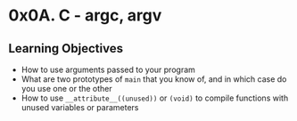# 0x0A. C - argc, argv

## Learning Objectives

- How to use arguments passed to your program  
- What are two prototypes of `main` that you know of, and in which case do you use one or the other  
- How to use `__attribute__((unused))` or `(void)` to compile functions with unused variables or parameters  
